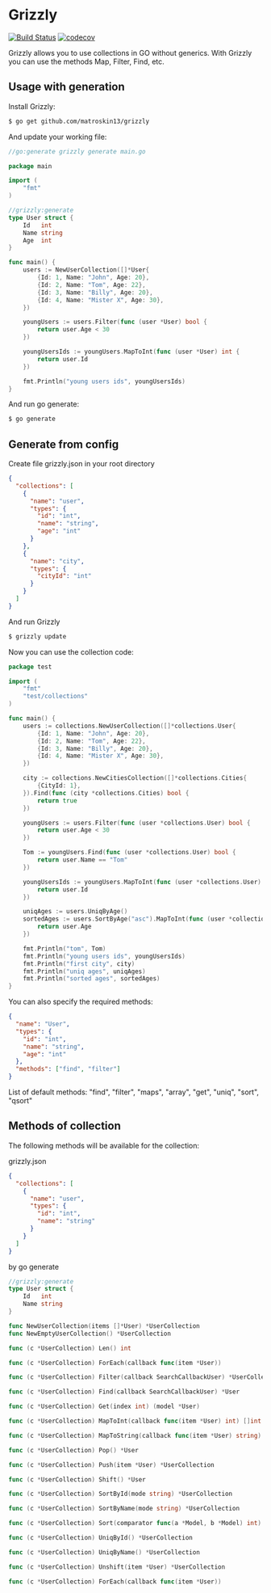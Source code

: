 # Grizzly

[![Build Status](https://travis-ci.org/matroskin13/grizzly.svg?branch=master)](https://travis-ci.org/matroskin13/grizzly)
[![codecov](https://codecov.io/gh/matroskin13/grizzly/branch/master/graph/badge.svg)](https://codecov.io/gh/matroskin13/grizzly)

Grizzly allows you to use collections in GO without generics. With Grizzly you can use the methods Map, Filter, Find, etc.

## Usage with generation

Install Grizzly:

```bash
$ go get github.com/matroskin13/grizzly
```

And update your working file:

```go
//go:generate grizzly generate main.go

package main

import (
    "fmt"
)

//grizzly:generate
type User struct {
    Id   int
    Name string
    Age  int
}

func main() {
    users := NewUserCollection([]*User{
        {Id: 1, Name: "John", Age: 20},
        {Id: 2, Name: "Tom", Age: 22},
        {Id: 3, Name: "Billy", Age: 20},
        {Id: 4, Name: "Mister X", Age: 30},
    })

    youngUsers := users.Filter(func (user *User) bool {
        return user.Age < 30
    })

    youngUsersIds := youngUsers.MapToInt(func (user *User) int {
        return user.Id
    })

    fmt.Println("young users ids", youngUsersIds)
}
```

And run go generate:

```bash
$ go generate
```

## Generate from config

Create file grizzly.json in your root directory

```json
{
  "collections": [
    {
      "name": "user",
      "types": {
        "id": "int",
        "name": "string",
        "age": "int"
      }
    },
    {
      "name": "city",
      "types": {
        "cityId": "int"
      }
    }
  ]
}
```

And run Grizzly

```bash
$ grizzly update
```

Now you can use the collection code:

```go
package test

import (
    "fmt"
    "test/collections"
)

func main() {
    users := collections.NewUserCollection([]*collections.User{
        {Id: 1, Name: "John", Age: 20},
        {Id: 2, Name: "Tom", Age: 22},
        {Id: 3, Name: "Billy", Age: 20},
        {Id: 4, Name: "Mister X", Age: 30},
    })

    city := collections.NewCitiesCollection([]*collections.Cities{
        {CityId: 1},
    }).Find(func (city *collections.Cities) bool {
        return true
    })

    youngUsers := users.Filter(func (user *collections.User) bool {
        return user.Age < 30
    })

    Tom := youngUsers.Find(func (user *collections.User) bool {
        return user.Name == "Tom"
    })

    youngUsersIds := youngUsers.MapToInt(func (user *collections.User) int {
        return user.Id
    })

    uniqAges := users.UniqByAge()
    sortedAges := users.SortByAge("asc").MapToInt(func (user *collections.User) int {
        return user.Age
    })

    fmt.Println("tom", Tom)
    fmt.Println("young users ids", youngUsersIds)
    fmt.Println("first city", city)
    fmt.Println("uniq ages", uniqAges)
    fmt.Println("sorted ages", sortedAges)
}
```

You can also specify the required methods:

```json
{
  "name": "User",
  "types": {
    "id": "int",
    "name": "string",
    "age": "int"
  },
  "methods": ["find", "filter"]
}
```

List of default methods:  "find", "filter", "maps", "array", "get", "uniq", "sort", "qsort"

## Methods of collection

The following methods will be available for the collection:

grizzly.json

```json
{
  "collections": [
    {
      "name": "user",
      "types": {
        "id": "int",
        "name": "string"
      }
    }
  ]
}
```

by go generate

```go
//grizzly:generate
type User struct {
	Id   int
	Name string
}
```

```go
func NewUserCollection(items []*User) *UserCollection
func NewEmptyUserCollection() *UserCollection

func (c *UserCollection) Len() int

func (c *UserCollection) ForEach(callback func(item *User))

func (c *UserCollection) Filter(callback SearchCallbackUser) *UserCollection

func (c *UserCollection) Find(callback SearchCallbackUser) *User

func (c *UserCollection) Get(index int) (model *User)

func (c *UserCollection) MapToInt(callback func(item *User) int) []int

func (c *UserCollection) MapToString(callback func(item *User) string) []string

func (c *UserCollection) Pop() *User

func (c *UserCollection) Push(item *User) *UserCollection

func (c *UserCollection) Shift() *User

func (c *UserCollection) SortById(mode string) *UserCollection

func (c *UserCollection) SortByName(mode string) *UserCollection

func (c *UserCollection) Sort(comparator func(a *Model, b *Model) int) *UserCollection

func (c *UserCollection) UniqById() *UserCollection

func (c *UserCollection) UniqByName() *UserCollection

func (c *UserCollection) Unshift(item *User) *UserCollection

func (c *UserCollection) ForEach(callback func(item *User))
```
